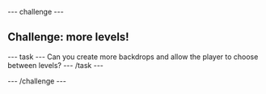 --- challenge ---

## Challenge: more levels!

--- task ---
Can you create more backdrops and allow the player to choose between levels?
--- /task ---

--- /challenge ---
